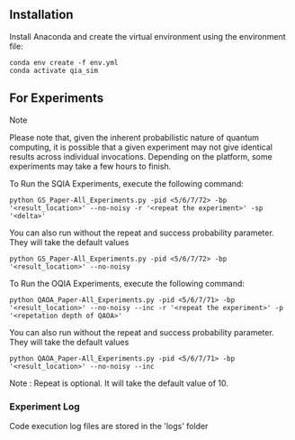 
## Installation

Install Anaconda and create the virtual environment using the environment file: 
```
conda env create -f env.yml 
conda activate qia_sim
```

## For Experiments
> [!NOTE] 
> Please note that, given the inherent probabilistic nature of quantum computing, it is possible that a given experiment may not give
identical results across individual invocations.
> Depending on the platform, some experiments may take a few hours to finish.

To Run the SQIA Experiments, execute the following command:
```
python GS_Paper-All_Experiments.py -pid <5/6/7/72> -bp '<result_location>' --no-noisy -r '<repeat the experiment>' -sp '<delta>'
```
You can also run without the repeat and success probability parameter. They will take the default values
```
python GS_Paper-All_Experiments.py -pid <5/6/7/72> -bp '<result_location>' --no-noisy
```
To Run the OQIA Experiments, execute the following command:
```
python QAOA_Paper-All_Experiments.py -pid <5/6/7/71> -bp '<result_location>' --no-noisy --inc -r '<repeat the experiment>' -p '<repetation depth of QAOA>'
```
You can also run without the repeat and success probability parameter. They will take the default values
```
python QAOA_Paper-All_Experiments.py -pid <5/6/7/71> -bp '<result_location>' --no-noisy --inc
```
Note : Repeat is optional. It will take the default value of 10.

### Experiment Log 
Code execution log files are stored in the 'logs' folder 
